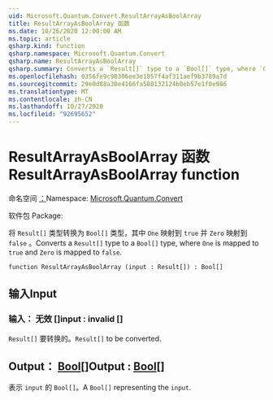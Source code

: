 ```yaml
---
uid: Microsoft.Quantum.Convert.ResultArrayAsBoolArray
title: ResultArrayAsBoolArray 函数
ms.date: 10/26/2020 12:00:00 AM
ms.topic: article
qsharp.kind: function
qsharp.namespace: Microsoft.Quantum.Convert
qsharp.name: ResultArrayAsBoolArray
qsharp.summary: Converts a `Result[]` type to a `Bool[]` type, where `One` is mapped to `true` and `Zero` is mapped to `false`.
ms.openlocfilehash: 0356fe9c98306ee3e1857f4af311aef9b3789a7d
ms.sourcegitcommit: 29e0d88a30e4166fa580132124b0eb57e1f0e986
ms.translationtype: MT
ms.contentlocale: zh-CN
ms.lasthandoff: 10/27/2020
ms.locfileid: "92695652"
---
```

# <a name="resultarrayasboolarray-function"></a><span data-ttu-id="28c72-102">ResultArrayAsBoolArray 函数</span><span class="sxs-lookup"><span data-stu-id="28c72-102">ResultArrayAsBoolArray function</span></span>

<span data-ttu-id="28c72-103">命名空间 [：](xref:Microsoft.Quantum.Convert)</span><span class="sxs-lookup"><span data-stu-id="28c72-103">Namespace: [Microsoft.Quantum.Convert](xref:Microsoft.Quantum.Convert)</span></span>

<span data-ttu-id="28c72-104">软件包 [](https://nuget.org/packages/)</span><span class="sxs-lookup"><span data-stu-id="28c72-104">Package: [](https://nuget.org/packages/)</span></span>


<span data-ttu-id="28c72-105">将 `Result[]` 类型转换为 `Bool[]` 类型，其中 `One` 映射到 `true` 并 `Zero` 映射到 `false` 。</span><span class="sxs-lookup"><span data-stu-id="28c72-105">Converts a `Result[]` type to a `Bool[]` type, where `One` is mapped to `true` and `Zero` is mapped to `false`.</span></span>

```qsharp
function ResultArrayAsBoolArray (input : Result[]) : Bool[]
```


## <a name="input"></a><span data-ttu-id="28c72-106">输入</span><span class="sxs-lookup"><span data-stu-id="28c72-106">Input</span></span>

### <a name="input--__invalidresult__"></a><span data-ttu-id="28c72-107">输入： __无效 <Result>__ []</span><span class="sxs-lookup"><span data-stu-id="28c72-107">input : __invalid<Result>__ []</span></span>

<span data-ttu-id="28c72-108">`Result[]` 要转换的。</span><span class="sxs-lookup"><span data-stu-id="28c72-108">`Result[]` to be converted.</span></span>



## <a name="output--bool"></a><span data-ttu-id="28c72-109">Output： [Bool](xref:microsoft.quantum.lang-ref.bool)[]</span><span class="sxs-lookup"><span data-stu-id="28c72-109">Output : [Bool](xref:microsoft.quantum.lang-ref.bool)[]</span></span>

<span data-ttu-id="28c72-110">表示 `input` 的 `Bool[]`。</span><span class="sxs-lookup"><span data-stu-id="28c72-110">A `Bool[]` representing the `input`.</span></span>